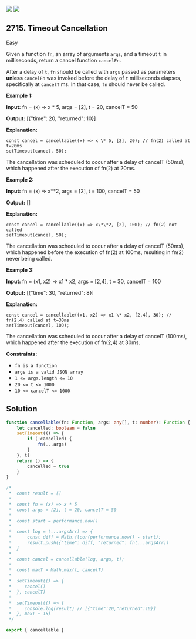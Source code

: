 [![](https://img.shields.io/github/stars/javadev/LeetCode-in-Kotlin?label=Stars&style=flat-square)](https://github.com/javadev/LeetCode-in-Kotlin)
[![](https://img.shields.io/github/forks/javadev/LeetCode-in-Kotlin?label=Fork%20me%20on%20GitHub%20&style=flat-square)](https://github.com/javadev/LeetCode-in-Kotlin/fork)

## 2715\. Timeout Cancellation

Easy

Given a function `fn`, an array of arguments `args`, and a timeout `t` in milliseconds, return a cancel function `cancelFn`.

After a delay of `t`, `fn` should be called with `args` passed as parameters **unless** `cancelFn` was invoked before the delay of `t` milliseconds elapses, specifically at `cancelT` ms. In that case, `fn` should never be called.

**Example 1:**

**Input:** fn = (x) => x \* 5, args = [2], t = 20, cancelT = 50

**Output:** [{"time": 20, "returned": 10}]

**Explanation:** 

    const cancel = cancellable((x) => x \* 5, [2], 20); // fn(2) called at t=20ms 
    setTimeout(cancel, 50); 

The cancellation was scheduled to occur after a delay of cancelT (50ms), which happened after the execution of fn(2) at 20ms.

**Example 2:**

**Input:** fn = (x) => x\*\*2, args = [2], t = 100, cancelT = 50

**Output:** []

**Explanation:**

    const cancel = cancellable((x) => x\*\*2, [2], 100); // fn(2) not called
    setTimeout(cancel, 50); 

The cancellation was scheduled to occur after a delay of cancelT (50ms), which happened before the execution of fn(2) at 100ms, resulting in fn(2) never being called.

**Example 3:**

**Input:** fn = (x1, x2) => x1 \* x2, args = [2,4], t = 30, cancelT = 100

**Output:** [{"time": 30, "returned": 8}]

**Explanation:** 

    const cancel = cancellable((x1, x2) => x1 \* x2, [2,4], 30); // fn(2,4) called at t=30ms 
    setTimeout(cancel, 100); 

The cancellation was scheduled to occur after a delay of cancelT (100ms), which happened after the execution of fn(2,4) at 30ms.

**Constraints:**

*   `fn is a function`
*   `args is a valid JSON array`
*   `1 <= args.length <= 10`
*   `20 <= t <= 1000`
*   `10 <= cancelT <= 1000`

## Solution

```typescript
function cancellable(fn: Function, args: any[], t: number): Function {
    let cancelled: boolean = false
    setTimeout(() => {
        if (!cancelled) {
            fn(...args)
        }
    }, t)
    return () => {
        cancelled = true
    }
}

/*
 *  const result = []
 *
 *  const fn = (x) => x * 5
 *  const args = [2], t = 20, cancelT = 50
 *
 *  const start = performance.now()
 *
 *  const log = (...argsArr) => {
 *      const diff = Math.floor(performance.now() - start);
 *      result.push({"time": diff, "returned": fn(...argsArr))
 *  }
 *
 *  const cancel = cancellable(log, args, t);
 *
 *  const maxT = Math.max(t, cancelT)
 *
 *  setTimeout(() => {
 *     cancel()
 *  }, cancelT)
 *
 *  setTimeout(() => {
 *     console.log(result) // [{"time":20,"returned":10}]
 *  }, maxT + 15)
 */

export { cancellable }
```
